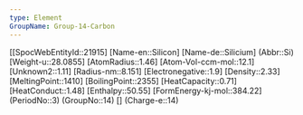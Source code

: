 ```yaml
---
type: Element
GroupName: Group-14-Carbon
---
```

[[SpocWebEntityId::21915]
[Name-en::Silicon]
[Name-de::Silicium]
(Abbr::Si)
[Weight-u::28.0855]
[AtomRadius::1.46]
[Atom-Vol-ccm-mol::12.1]
[Unknown2::1.11]
[Radius-nm::8.151]
[Electronegative::1.9]
[Density::2.33]
[MeltingPoint::1410]
[BoilingPoint::2355]
[HeatCapacity::0.71]
[HeatConduct::1.48]
[Enthalpy::50.55]
[FormEnergy-kj-mol::384.22]
(PeriodNo::3)
(GroupNo::14)
[]
(Charge-e::14)

